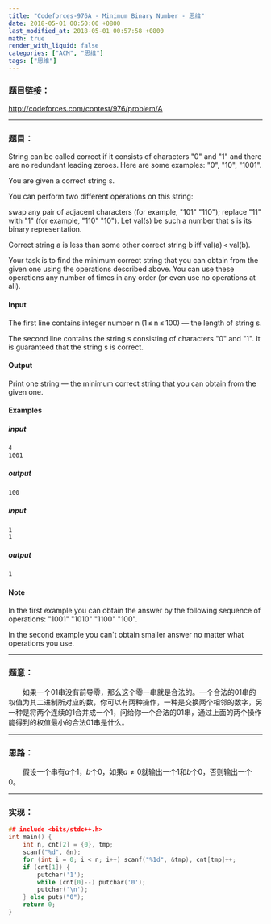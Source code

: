 ```yaml
---
title: "Codeforces-976A - Minimum Binary Number - 思维"
date: 2018-05-01 00:50:00 +0800
last_modified_at: 2018-05-01 00:57:58 +0800
math: true
render_with_liquid: false
categories: ["ACM", "思维"]
tags: ["思维"]
---
```


### 题目链接：

http://codeforces.com/contest/976/problem/A

---
### 题目：

String can be called correct if it consists of characters "0" and "1" and there are no redundant leading zeroes. Here are some examples: "0", "10", "1001".

You are given a correct string s.

You can perform two different operations on this string:

swap any pair of adjacent characters (for example, "101"  "110");
replace "11" with "1" (for example, "110"  "10").
Let val(s) be such a number that s is its binary representation.

Correct string a is less than some other correct string b iff val(a) < val(b).

Your task is to find the minimum correct string that you can obtain from the given one using the operations described above. You can use these operations any number of times in any order (or even use no operations at all).

#### Input
The first line contains integer number n (1 ≤ n ≤ 100) — the length of string s.

The second line contains the string s consisting of characters "0" and "1". It is guaranteed that the string s is correct.

#### Output
Print one string — the minimum correct string that you can obtain from the given one.

#### Examples
##### input
```
4
1001
```
##### output
```
100
```
##### input
```
1
1
```
##### output
```
1
```
#### Note
In the first example you can obtain the answer by the following sequence of operations: "1001"  "1010"  "1100"  "100".

In the second example you can't obtain smaller answer no matter what operations you use.

---
### 题意：

&emsp;&emsp;如果一个$01$串没有前导零，那么这个零一串就是合法的。一个合法的$01$串的权值为其二进制所对应的数，你可以有两种操作，一种是交换两个相邻的数字，另一种是将两个连续的1合并成一个1，问给你一个合法的$01$串，通过上面的两个操作能得到的权值最小的合法$01$串是什么。

---
### 思路：

&emsp;&emsp;假设一个串有$a$个$1$，$b$个$0$，如果$a \neq 0$就输出一个$1$和$b$个$0$，否则输出一个$0$。

---
### 实现：

```cpp
## include <bits/stdc++.h>
int main() {
    int n, cnt[2] = {0}, tmp;
    scanf("%d", &n);
    for (int i = 0; i < n; i++) scanf("%1d", &tmp), cnt[tmp]++;
    if (cnt[1]) {
        putchar('1');
        while (cnt[0]--) putchar('0');
        putchar('\n');
    } else puts("0");
    return 0;
}
```